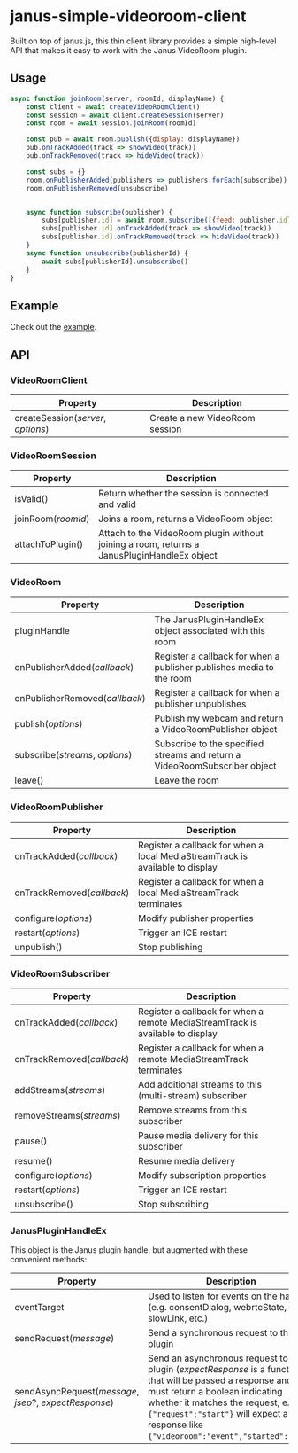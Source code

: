 # janus-simple-videoroom-client
Built on top of janus.js, this thin client library provides a simple high-level API that makes it easy to work with the Janus VideoRoom plugin.

## Usage
```javascript
async function joinRoom(server, roomId, displayName) {
    const client = await createVideoRoomClient()
    const session = await client.createSession(server)
    const room = await session.joinRoom(roomId)

    const pub = await room.publish({display: displayName})
    pub.onTrackAdded(track => showVideo(track))
    pub.onTrackRemoved(track => hideVideo(track))

    const subs = {}
    room.onPublisherAdded(publishers => publishers.forEach(subscribe))
    room.onPublisherRemoved(unsubscribe)


    async function subscribe(publisher) {
        subs[publisher.id] = await room.subscribe([{feed: publisher.id}])
        subs[publisher.id].onTrackAdded(track => showVideo(track))
        subs[publisher.id].onTrackRemoved(track => hideVideo(track))
    }
    async function unsubscribe(publisherId) {
        await subs[publisherId].unsubscribe()
    }
}
```

## Example
Check out the [example](https://ken107.github.io/janus-videoroom-js/example.html).

## API

### VideoRoomClient

| Property | Description |
| -------- | ----------- |
| createSession(_server_, _options_) | Create a new VideoRoom session |

### VideoRoomSession

| Property | Description |
| -------- | ----------- |
| isValid() | Return whether the session is connected and valid |
| joinRoom(_roomId_) | Joins a room, returns a VideoRoom object |
| attachToPlugin() | Attach to the VideoRoom plugin without joining a room, returns a JanusPluginHandleEx object |

### VideoRoom

| Property | Description |
| -------- | ----------- |
| pluginHandle | The JanusPluginHandleEx object associated with this room |
| onPublisherAdded(_callback_) | Register a callback for when a publisher publishes media to the room |
| onPublisherRemoved(_callback_) | Register a callback for when a publisher unpublishes |
| publish(_options_) | Publish my webcam and return a VideoRoomPublisher object |
| subscribe(_streams_, _options_) | Subscribe to the specified streams and return a VideoRoomSubscriber object |
| leave() | Leave the room |

### VideoRoomPublisher

| Property | Description |
| -------- | ----------- |
| onTrackAdded(_callback_) | Register a callback for when a local MediaStreamTrack is available to display |
| onTrackRemoved(_callback_) | Register a callback for when a local MediaStreamTrack terminates |
| configure(_options_) | Modify publisher properties |
| restart(_options_) | Trigger an ICE restart |
| unpublish() | Stop publishing |

### VideoRoomSubscriber

| Property | Description |
| -------- | ----------- |
| onTrackAdded(_callback_) | Register a callback for when a remote MediaStreamTrack is available to display |
| onTrackRemoved(_callback_) | Register a callback for when a remote MediaStreamTrack terminates |
| addStreams(_streams_) | Add additional streams to this (multi-stream) subscriber |
| removeStreams(_streams_) | Remove streams from this subscriber |
| pause() | Pause media delivery for this subscriber |
| resume() | Resume media delivery |
| configure(_options_) | Modify subscription properties |
| restart(_options_) | Trigger an ICE restart |
| unsubscribe() | Stop subscribing |

### JanusPluginHandleEx
This object is the Janus plugin handle, but augmented with these convenient methods:

| Property | Description |
| -------- | ----------- |
| eventTarget | Used to listen for events on the handle (e.g. consentDialog, webrtcState, slowLink, etc.) |
| sendRequest(_message_) | Send a synchronous request to the plugin |
| sendAsyncRequest(_message_, _jsep_?, _expectResponse_) | Send an asynchronous request to the plugin (_expectResponse_ is a function that will be passed a response and must return a boolean indicating whether it matches the request, e.g. a `{"request":"start"}` will expect a response like `{"videoroom":"event","started":"ok"}`) |

